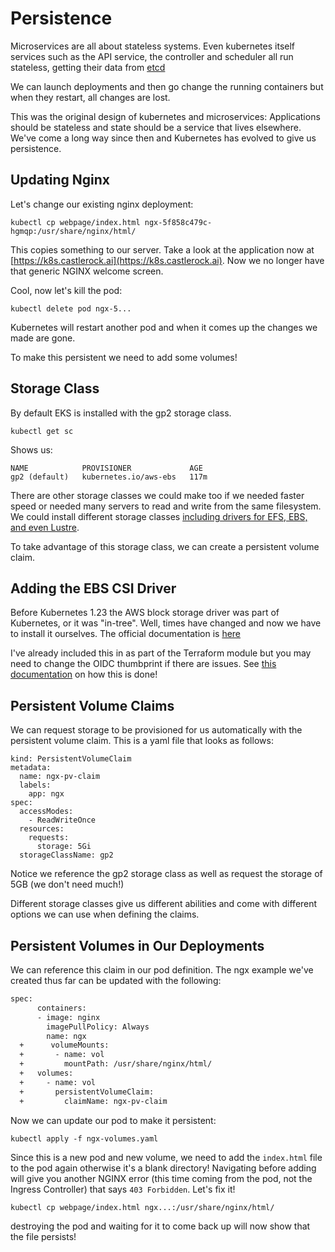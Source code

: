 # Persistence

Microservices are all about stateless systems.  Even kubernetes itself services such as the API service, the controller and scheduler all run stateless, getting their data from [etcd](https://etcd.io)

We can launch deployments and then go change the running containers but when they restart, all changes are lost. 

This was the original design of kubernetes and microservices:  Applications should be stateless and state should be a service that lives elsewhere.  We've come a long way since then and Kubernetes has evolved to give us persistence.  

## Updating Nginx

Let's change our existing nginx deployment: 

```
kubectl cp webpage/index.html ngx-5f858c479c-hgmqp:/usr/share/nginx/html/
```
This copies something to our server.  Take a look at the application now at [https://k8s.castlerock.ai](https://k8s.castlerock.ai). Now we no longer have that generic NGINX welcome screen. 

Cool, now let's kill the pod:

```
kubectl delete pod ngx-5...
```

Kubernetes will restart another pod and when it comes up the changes we made are gone. 

To make this persistent we need to add some volumes!

## Storage Class

By default EKS is installed with the gp2 storage class.  

```
kubectl get sc
```

Shows us: 

```
NAME            PROVISIONER             AGE
gp2 (default)   kubernetes.io/aws-ebs   117m
```
There are other storage classes we could make too if we needed faster speed or needed many servers to read and write from the same filesystem. We could install different storage classes [including drivers for EFS, EBS, and even Lustre](https://docs.aws.amazon.com/eks/latest/userguide/storage.html).

To take advantage of this storage class, we can create a persistent volume claim. 

## Adding the EBS CSI Driver

Before Kubernetes 1.23 the AWS block storage driver was part of Kubernetes, or it was "in-tree".  Well, times have changed and now we have to install it ourselves. The official documentation is [here](https://docs.aws.amazon.com/eks/latest/userguide/ebs-csi.html)

I've already included this in as part of the Terraform module but you may need to change the OIDC thumbprint if there are issues.  See [this documentation](https://aws.amazon.com/premiumsupport/knowledge-center/eks-error-invalid-identity-token/) on how this is done!



## Persistent Volume Claims

We can request storage to be provisioned for us automatically with the persistent volume claim.  This is a yaml file that looks as follows: 

```
kind: PersistentVolumeClaim
metadata:
  name: ngx-pv-claim
  labels:
    app: ngx
spec:
  accessModes:
    - ReadWriteOnce
  resources:
    requests:
      storage: 5Gi
  storageClassName: gp2
```

Notice we reference the gp2 storage class as well as request the storage of 5GB (we don't need much!)

Different storage classes give us different abilities and come with different options we can use when defining the claims. 

## Persistent Volumes in Our Deployments

We can reference this claim in our pod definition.  The ngx example we've created thus far can be updated with the following: 

```diff
spec:
      containers:
      - image: nginx
        imagePullPolicy: Always
        name: ngx
  +      volumeMounts:
  +       - name: vol
  +         mountPath: /usr/share/nginx/html/
  +   volumes:
  +     - name: vol
  +       persistentVolumeClaim:
  +         claimName: ngx-pv-claim
```
Now we can update our pod to make it persistent: 

```
kubectl apply -f ngx-volumes.yaml
```

Since this is a new pod and new volume, we need to add the `index.html` file to the pod again otherwise it's a blank directory!  Navigating before adding will give you another NGINX error (this time coming from the pod, not the Ingress Controller) that says `403 Forbidden`.  Let's fix it!

```
kubectl cp webpage/index.html ngx...:/usr/share/nginx/html/
```

destroying the pod and waiting for it to come back up will now show that the file persists!
